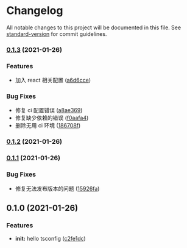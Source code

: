 # Changelog

All notable changes to this project will be documented in this file. See [standard-version](https://github.com/conventional-changelog/standard-version) for commit guidelines.

### [0.1.3](https://github.com/chenyueban/tsconfig/compare/v0.1.2...v0.1.3) (2021-01-26)

### Features

- 加入 react 相关配置 ([a6d6cce](https://github.com/chenyueban/tsconfig/commit/a6d6ccef9e1c2c9beba5d236ff0ed27f6f8e377b))

### Bug Fixes

- 修复 ci 配置错误 ([a8ae369](https://github.com/chenyueban/tsconfig/commit/a8ae3697ce3e32772c03108cbb5b66da4d9eec92))
- 修复缺少依赖的错误 ([f0aafa4](https://github.com/chenyueban/tsconfig/commit/f0aafa460b680e2e13c0e23fcbe574ccb59a5646))
- 删除无用 ci 环境 ([186708f](https://github.com/chenyueban/tsconfig/commit/186708fccfc57ac12d713f271ee9b6b1b7cdddfb))

### [0.1.2](https://github.com/chenyueban/tsconfig/compare/v0.1.1...v0.1.2) (2021-01-26)

### [0.1.1](https://github.com/chenyueban/tsconfig/compare/v0.1.0...v0.1.1) (2021-01-26)

### Bug Fixes

- 修复无法发布版本的问题 ([15926fa](https://github.com/chenyueban/tsconfig/commit/15926fa85f80dae59597af68dc626f6d1988a72f))

## 0.1.0 (2021-01-26)

### Features

- **init:** hello tsconfig ([c2fe1dc](https://github.com/chenyueban/tsconfig/commit/c2fe1dc93509286fca1f21e8868d8686409e5f8a))
